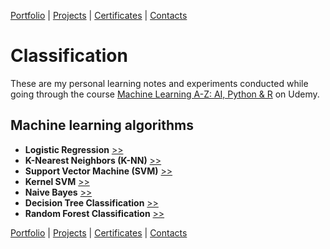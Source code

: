 [Portfolio](https://github.com/daluchkin/data-analyst-portfolio) |  [Projects](https://github.com/daluchkin/data-analyst-portfolio/blob/main/projects.md) | [Certificates](https://github.com/daluchkin/data-analyst-portfolio/blob/main/certificates.md) | [Contacts](https://github.com/daluchkin/data-analyst-portfolio#my_contacts)

# Classification

These are my personal learning notes and experiments conducted while going through the course [Machine Learning A-Z: AI, Python & R](https://www.udemy.com/course/machinelearning/) on Udemy.

## Machine learning algorithms

- **Logistic Regression** [>>](./01_Logistic_Regression)
- **K-Nearest Neighbors (K-NN)** [>>]()
- **Support Vector Machine (SVM)** [>>]()
- **Kernel SVM** [>>]()
- **Naive Bayes** [>>]()
- **Decision Tree Classification** [>>]()
- **Random Forest Classification** [>>]()


[Portfolio](https://github.com/daluchkin/data-analyst-portfolio) |  [Projects](https://github.com/daluchkin/data-analyst-portfolio/blob/main/projects.md) | [Certificates](https://github.com/daluchkin/data-analyst-portfolio/blob/main/certificates.md) | [Contacts](https://github.com/daluchkin/data-analyst-portfolio#my_contacts)